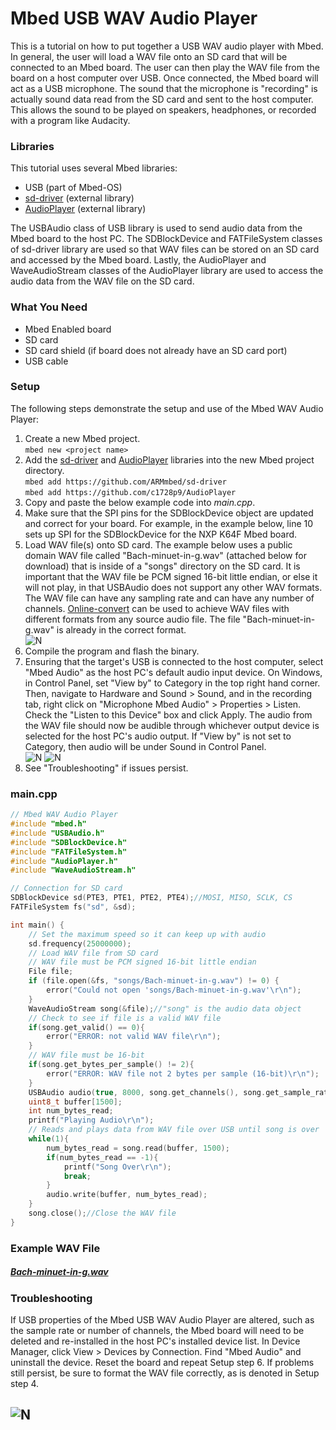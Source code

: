 # Mbed USB WAV Audio Player
This is a tutorial on how to put together a USB WAV audio player with Mbed. In general, the user will load a WAV file onto an SD card that will be connected to an Mbed board. The user can then play the WAV file from the board on a host computer over USB. Once connected, the Mbed board will act as a USB microphone. The sound that the microphone is "recording" is actually sound data read from the SD card and sent to the host computer. This allows the sound to be played on speakers, headphones, or recorded with a program like Audacity.

### Libraries
This tutorial uses several Mbed libraries:
- USB (part of Mbed-OS)
- [sd-driver](https://github.com/ARMmbed/sd-driver) (external library)
- [AudioPlayer](https://github.com/c1728p9/AudioPlayer) (external library)

The USBAudio class of USB library is used to send audio data from the Mbed board to the host PC. The SDBlockDevice and FATFileSystem classes of sd-driver library are used so that WAV files can be stored on an SD card and accessed by the Mbed board. Lastly, the AudioPlayer and WaveAudioStream classes of the AudioPlayer library are used to access the audio data from the WAV file on the SD card.

### What You Need
- Mbed Enabled board
- SD card
- SD card shield (if board does not already have an SD card port)
- USB cable

### Setup
The following steps demonstrate the setup and use of the Mbed WAV Audio Player:
1. Create a new Mbed project.   
`mbed new <project name>`
2. Add the [sd-driver](https://github.com/ARMmbed/sd-driver) and [AudioPlayer](https://github.com/c1728p9/AudioPlayer) libraries into the new Mbed project directory.   
`mbed add https://github.com/ARMmbed/sd-driver`    
`mbed add https://github.com/c1728p9/AudioPlayer`
3. Copy and paste the below example code into *main.cpp*.
4. Make sure that the SPI pins for the SDBlockDevice object are updated and correct for your board. For example, in the example below, line 10 sets up SPI for the SDBlockDevice for the NXP K64F Mbed board.
5. Load WAV file(s) onto SD card. The example below uses a public domain WAV file called "Bach-minuet-in-g.wav" (attached below for download) that is inside of a "songs" directory on the SD card. It is important that the WAV file be PCM signed 16-bit little endian, or else it will not play, in that USBAudio does not support any other WAV formats. The WAV file can have any sampling rate and can have any number of channels. [Online-convert](https://audio.online-convert.com/convert-to-wav) can be used to achieve WAV files with different formats from any source audio file. The file "Bach-minuet-in-g.wav" is already in the correct format.    
![N](https://raw.githubusercontent.com/mrcoulter45/mbed-os-5-docs/Mbed_USB_WAV_Audio_Player_Tutorial/docs/tutorials/using_apis/Mbed_USB_WAV_Audio_Player/images/Mbed_USB_WAV_Audio_Player_img1.png)
6. Compile the program and flash the binary.
7. Ensuring that the target's USB is connected to the host computer, select "Mbed Audio" as the host PC's default audio input device. On Windows, in Control Panel, set "View by" to Category in the top right hand corner. Then, navigate to Hardware and Sound > Sound, and in the recording tab, right click on "Microphone Mbed Audio" > Properties > Listen. Check the "Listen to this Device" box and click Apply. The audio from the WAV file should now be audible through whichever output device is selected for the host PC's audio output. If "View by" is not set to Category, then audio will be under Sound in Control Panel.      
![N](https://raw.githubusercontent.com/mrcoulter45/mbed-os-5-docs/Mbed_USB_WAV_Audio_Player_Tutorial/docs/tutorials/using_apis/Mbed_USB_WAV_Audio_Player/images/Mbed_USB_WAV_Audio_Player_img2.png)
![N](https://raw.githubusercontent.com/mrcoulter45/mbed-os-5-docs/Mbed_USB_WAV_Audio_Player_Tutorial/docs/tutorials/using_apis/Mbed_USB_WAV_Audio_Player/images/Mbed_USB_WAV_Audio_Player_img3.png)
8. See "Troubleshooting" if issues persist.
 
### main.cpp
```c++
// Mbed WAV Audio Player
#include "mbed.h"
#include "USBAudio.h"
#include "SDBlockDevice.h"
#include "FATFileSystem.h"
#include "AudioPlayer.h"
#include "WaveAudioStream.h"

// Connection for SD card
SDBlockDevice sd(PTE3, PTE1, PTE2, PTE4);//MOSI, MISO, SCLK, CS
FATFileSystem fs("sd", &sd);

int main() {
    // Set the maximum speed so it can keep up with audio
    sd.frequency(25000000);
    // Load WAV file from SD card
    // WAV file must be PCM signed 16-bit little endian
    File file;
    if (file.open(&fs, "songs/Bach-minuet-in-g.wav") != 0) {
        error("Could not open 'songs/Bach-minuet-in-g.wav'\r\n");
    }
    WaveAudioStream song(&file);//"song" is the audio data object
    // Check to see if file is a valid WAV file
    if(song.get_valid() == 0){
        error("ERROR: not valid WAV file\r\n");
    }
    // WAV file must be 16-bit
    if(song.get_bytes_per_sample() != 2){
        error("ERROR: WAV file not 2 bytes per sample (16-bit)\r\n");
    }
    USBAudio audio(true, 8000, song.get_channels(), song.get_sample_rate(), song.get_channels());
    uint8_t buffer[1500];
    int num_bytes_read;
    printf("Playing Audio\r\n");
    // Reads and plays data from WAV file over USB until song is over
    while(1){
        num_bytes_read = song.read(buffer, 1500);
        if(num_bytes_read == -1){
            printf("Song Over\r\n");
            break;
        }
        audio.write(buffer, num_bytes_read);
    }
    song.close();//Close the WAV file
}
```
### Example WAV File  
##### [Bach-minuet-in-g.wav](https://github.com/mrcoulter45/mbed-os-5-docs/raw/Mbed_USB_WAV_Audio_Player_Tutorial/docs/tutorials/using_apis/Mbed_USB_WAV_Audio_Player/Bach-minuet-in-g.wav)

### Troubleshooting   

If USB properties of the Mbed USB WAV Audio Player are altered, such as the sample rate or number of channels, the Mbed board will need to be deleted and re-installed in the host PC's installed device list. In Device Manager, click View > Devices by Connection. Find "Mbed Audio" and uninstall the device. Reset the board and repeat Setup step 6. If problems still persist, be sure to format the WAV file correctly, as is denoted in Setup step 4.   

![N](https://raw.githubusercontent.com/mrcoulter45/mbed-os-5-docs/Mbed_USB_WAV_Audio_Player_Tutorial/docs/tutorials/using_apis/Mbed_USB_WAV_Audio_Player/images/Mbed_USB_WAV_Audio_Player_img4.png)   
---

